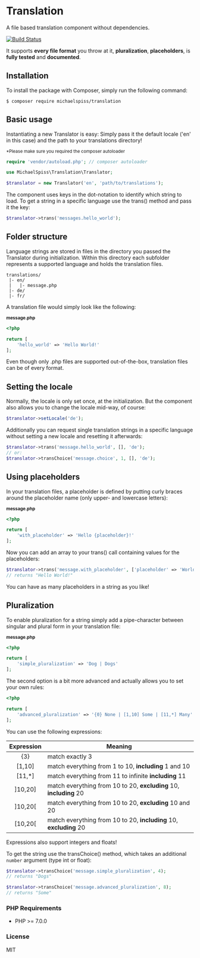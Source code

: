 # Translation
A file based translation component without dependencies.

[![Build Status](https://travis-ci.org/michaelspiss/translation.svg?branch=master)](https://travis-ci.org/michaelspiss/translation)

It supports **every file format** you throw at it, **pluralization**,
**placeholders**, is **fully tested** and **documented**.

## Installation

To install the package with Composer, simply run the following command:
```
$ composer require michaelspiss/translation
```

## Basic usage
Instantiating a new Translator is easy: Simply pass it the default locale
('en' in this case) and the path to your translations directory!

<small>*Please make sure you required the composer autoloader</small>
```php
require 'vendor/autoload.php'; // composer autoloader

use MichaelSpiss\Translation\Translator;

$translator = new Translator('en', 'path/to/translations');
```

The component uses keys in the dot-notation to identify which string to load.
To get a string in a specific language use the trans() method and pass it the key:
```php
$translator->trans('messages.hello_world');
```

## Folder structure
Language strings are stored in files in the directory you passed the Translator
during initialization. Within this directory each subfolder represents a supported
language and holds the translation files.
```
translations/
 |- en/
 |   |- message.php
 |- de/
 |- fr/
```
A translation file would simply look like the following:

<small>**message.php**</small>
```php
<?php

return [
    'hello_world' => 'Hello World!'
];
```
Even though only .php files are supported out-of-the-box, translation files 
can be of every format.


## Setting the locale
Normally, the locale is only set once, at the initialization.
But the component also allows you to change the locale mid-way, of course:
```php
$translator->setLocale('de');
```
Additionally you can request single translation strings in a specific language
without setting a new locale and resetting it afterwards:
```php
$translator->trans('message.hello_world', [], 'de');
// or:
$translator->transChoice('message.choice', 1, [], 'de');
```

## Using placeholders
In your translation files, a placeholder is defined by putting curly braces
around the placeholder name (only upper- and lowercase letters):

<small>**message.php**</small>
```php
<?php

return [
    'with_placeholder' => 'Hello {placeholder}!'
];
```
Now you can add an array to your trans() call containing values for the
placeholders:
```php
$translator->trans('message.with_placeholder', ['placeholder' => 'World']);
// returns "Hello World!"
```
You can have as many placeholders in a string as you like!

## Pluralization
To enable pluralization for a string simply add a pipe-character between
singular and plural form in your translation file:

<small>**message.php**</small>
```php
<?php

return [
    'simple_pluralization' => 'Dog | Dogs'
];
```
The second option is a bit more advanced and actually allows you to set
your own rules:
```php
<?php

return [
    'advanced_pluralization' => '{0} None | [1,10] Some | [11,*] Many'
];
```
You can use the following expressions:

| Expression | Meaning|
| :---: | --------------- |
| {3} | match exactly 3 |
| [1,10] | match everything from 1 to 10, **including** 1 and 10 |
| [11,*] | match everything from 11 to infinite **including** 11 |
| ]10,20] | match everything from 10 to 20, **excluding** 10, **including** 20 |
| ]10,20[ | match everything from 10 to 20, **excluding** 10 and 20 |
| [10,20[ | match everything from 10 to 20, **including** 10, **excluding** 20 |

Expressions also support integers and floats!

To get the string use the transChoice() method, which takes an additional
`number` argument (type int or float):
```php
$translator->transChoice('message.simple_pluralization', 4);
// returns "Dogs"

$translator->transChoice('message.advanced_pluralization', 8);
// returns "Some"
```

### PHP Requirements
* PHP >= 7.0.0

### License
MIT